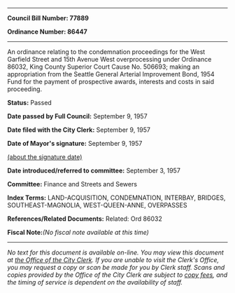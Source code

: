 

********

**Council Bill Number: 77889**
   
**Ordinance Number: 86447**
********

 An ordinance relating to the condemnation proceedings for the West Garfield Street and 15th Avenue West overprocessing under Ordinance 86032, King County Superior Court Cause No. 506693; making an appropriation from the Seattle General Arterial Improvement Bond, 1954 Fund for the payment of prospective awards, interests and costs in said proceeding.

**Status:** Passed
   
**Date passed by Full Council:** September 9, 1957
   
**Date filed with the City Clerk:** September 9, 1957
   
**Date of Mayor's signature:** September 9, 1957
   
[(about the signature date)](/~public/approvaldate.htm)
   
   
   
**Date introduced/referred to committee:** September 3, 1957
   
**Committee:** Finance and Streets and Sewers
   
   
**Index Terms:** LAND-ACQUISITION, CONDEMNATION, INTERBAY, BRIDGES, SOUTHEAST-MAGNOLIA, WEST-QUEEN-ANNE, OVERPASSES

**References/Related Documents:** Related: Ord 86032

**Fiscal Note:**_(No fiscal note available at this time)_
********

_No text for this document is available on-line. You may view this document at [the Office of the City Clerk](http://www.seattle.gov/leg/clerk/contactUs.htm). If you are unable to visit the Clerk's Office, you may request a copy or scan be made for you by Clerk staff. Scans and copies provided by the Office of the City Clerk are subject to [copy fees](http://clerk.seattle.gov/~public/clerkfees.htm), and the timing of service is dependent on the availability of staff._

